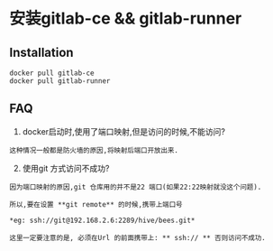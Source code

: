 # 安装gitlab-ce && gitlab-runner

## Installation
```
docker pull gitlab-ce
docker pull gitlab-runner
```

## FAQ
1. docker启动时,使用了端口映射,但是访问的时候,不能访问?
```
这种情况一般都是防火墙的原因,将映射后端口开放出来.
```

2. 使用git 方式访问不成功?
```
因为端口映射的原因,git 仓库用的并不是22 端口(如果22:22映射就没这个问题).

所以,要在设置 **git remote** 的时候,携带上端口号

*eg: ssh://git@192.168.2.6:2289/hive/bees.git*

这里一定要注意的是, 必须在Url 的前面携带上: ** ssh:// ** 否则访问不成功.
```
